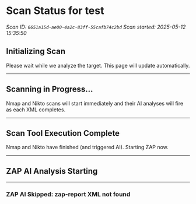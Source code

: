 # Scan Status for test

*Scan ID: `6651a15d-ae00-4a2c-83ff-55cafb74c2bd`*
*Scan started: 2025-05-12 15:35:50*

## Initializing Scan

Please wait while we analyze the target. This page will update automatically.

---

## Scanning in Progress...

Nmap and Nikto scans will start immediately and their AI analyses will fire as each XML completes.

---

## Scan Tool Execution Complete

Nmap and Nikto have finished (and triggered AI). Starting ZAP now.

---

## ZAP AI Analysis Starting

---

### ZAP AI Skipped: zap-report XML not found

